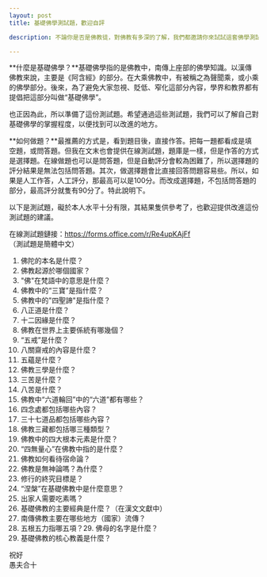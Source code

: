 ```yaml
---
layout: post
title: 基礎佛學測試題，歡迎自評

description: 不論你是否是佛教徒，對佛教有多深的了解，我們都邀請你來試試這套佛學測試題。不管你是專家級別的佛學大師，還是對佛教毫無頭緒的新手，這都是一個了解和檢驗自己的好機會。所以，放鬆心情，享受這個過程，你會發現一些有趣的事情，甚至可能會有一些驚喜哦！

---
```


**什麼是基礎佛學？**基礎佛學指的是佛教中，南傳上座部的佛學知識。以漢傳佛教來說，主要是《阿含經》的部分。在大乘佛教中，有被稱之為聲聞乘，或小乘的佛學部分。後來，為了避免大家忽視、貶低、窄化這部分內容，學界和教界都有提倡把這部分叫做“基礎佛學”。  

也正因為此，所以準備了這份測試題。希望通過這些測試題，我們可以了解自己對基礎佛學的掌握程度，以便找到可以改進的地方。

**如何做題？**最推薦的方式是，看到題目後，直接作答。把每一題都看成是填空題，或問答題。但我在文末也會提供在線測試題，題庫是一樣，但是作答的方式是選擇題。在線做題也可以是問答題，但是自動評分會較為困難了，所以選擇題的評分結果是無法包括問答題。其次，做選擇題會比直接回答問題容易些。所以，如果是人工作答，人工評分，那最高可以是100分。而改成選擇題，不包括問答題的部分，最高評分就隻有90分了。特此說明下。

以下是測試題，礙於本人水平十分有限，其結果隻供參考了，也歡迎提供改進這份測試題的建議。

在線測試題鏈接：https://forms.office.com/r/Re4upKAjFf  （測試題是簡體中文）

1.  佛陀的本名是什麼？
2.  佛教起源於哪個國家？
3.  "佛"在梵語中的意思是什麼？
4.  佛教中的“三寶”是指什麼？
5.  佛教中的"四聖諦"是指什麼？
6.  八正道是什麼？
7.  十二因緣是什麼？
8.  佛教在世界上主要係統有哪幾個？
9.  “五戒”是什麼？
10.  八關齋戒的內容是什麼？
11.  五蘊是什麼？
12.  佛教三學是什麼？
13.  三苦是什麼？
14.  八苦是什麼？
15.  佛教中“六道輪回”中的“六道”都有哪些？
16.  四念處都包括哪些內容？
17.  三十七道品都包括哪些內容？
18.  佛教三藏都包括哪三種類型？
19.  佛教中的四大根本元素是什麼？
20.  “四無量心”在佛教中指的是什麼？
21.  佛教如何看待宿命論？
22.  佛教是無神論嗎？為什麼？
23.  修行的終究目標是？  
24.  “涅槃”在基礎佛教中是什麼意思？  
25.  出家人需要吃素嗎？  
26.  基礎佛教的主要經典是什麼？（在漢文文獻中）
27.  南傳佛教主要在哪些地方（國家）流傳？
28.  五根五力指哪五項？29.  佛母的名字是什麼？
30.  基礎佛教的核心教義是什麼？

祝好  
愚夫合十